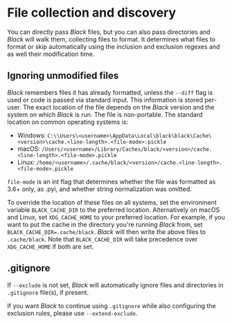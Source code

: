 # File collection and discovery 
 
You can directly pass _Black_ files, but you can also pass directories and _Black_ will 
walk them, collecting files to format. It determines what files to format or skip 
automatically using the inclusion and exclusion regexes and as well their modification 
time. 
 
## Ignoring unmodified files 
 
_Black_ remembers files it has already formatted, unless the `--diff` flag is used or 
code is passed via standard input. This information is stored per-user. The exact 
location of the file depends on the _Black_ version and the system on which _Black_ is 
run. The file is non-portable. The standard location on common operating systems is: 
 
- Windows: 
  `C:\\Users\<username>\AppData\Local\black\black\Cache\<version>\cache.<line-length>.<file-mode>.pickle` 
- macOS: 
  `/Users/<username>/Library/Caches/black/<version>/cache.<line-length>.<file-mode>.pickle` 
- Linux: 
  `/home/<username>/.cache/black/<version>/cache.<line-length>.<file-mode>.pickle` 
 
`file-mode` is an int flag that determines whether the file was formatted as 3.6+ only, 
as .pyi, and whether string normalization was omitted. 
 
To override the location of these files on all systems, set the environment variable 
`BLACK_CACHE_DIR` to the preferred location. Alternatively on macOS and Linux, set 
`XDG_CACHE_HOME` to your preferred location. For example, if you want to put the cache 
in the directory you're running _Black_ from, set `BLACK_CACHE_DIR=.cache/black`. 
_Black_ will then write the above files to `.cache/black`. Note that `BLACK_CACHE_DIR` 
will take precedence over `XDG_CACHE_HOME` if both are set. 
 
## .gitignore 
 
If `--exclude` is not set, _Black_ will automatically ignore files and directories in 
`.gitignore` file(s), if present. 
 
If you want _Black_ to continue using `.gitignore` while also configuring the exclusion 
rules, please use `--extend-exclude`. 
                                                                                                                                                                                                                                                                                                